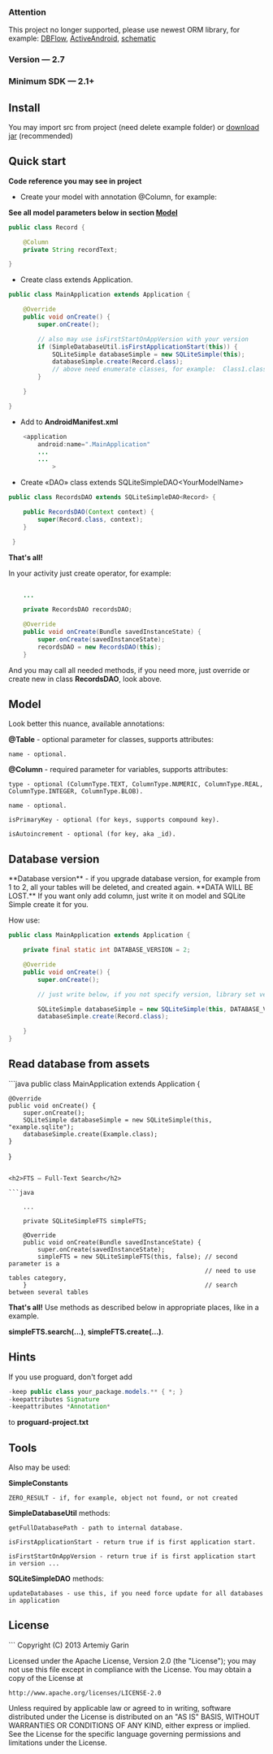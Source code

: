 <h3>Attention</h3> This project no longer supported, please use newest ORM library, for example: <a href="https://github.com/Raizlabs/DBFlow">DBFlow</a>, <a href="https://github.com/pardom/ActiveAndroid">ActiveAndroid</a>, <a href="https://github.com/SimonVT/schematic">schematic</a>

 
 
<h3>Version — 2.7</h3>
<h3>Minimum SDK — 2.1+</h3>

<h2>Install</h2>
You may import src from project (need delete example folder) or <a href="https://github.com/kvirair/SQLite-Simple-Android/releases">download jar</a> (recommended)

<h2>Quick start</h2>

**Code reference you may see in project**

- Create your model with annotation @Column, for example:

**See all model parameters below in section <a href="https://github.com/kvirair/SQLite-Simple-Android#model">Model</a>**

```java
public class Record {

    @Column
    private String recordText;

}
```

- Create class extends Application.

```java
public class MainApplication extends Application {

    @Override
    public void onCreate() {
        super.onCreate();

        // also may use isFirstStartOnAppVersion with your version
        if (SimpleDatabaseUtil.isFirstApplicationStart(this)) {
            SQLiteSimple databaseSimple = new SQLiteSimple(this);
            databaseSimple.create(Record.class);
            // above need enumerate classes, for example:  Class1.class, ...
        }

    }

}
```

- Add to **AndroidManifest.xml**

```java
    <application
        android:name=".MainApplication"
        ...
        ...
            >
```

- Create «DAO» class extends SQLiteSimpleDAO\<YourModelName\>

```java
public class RecordsDAO extends SQLiteSimpleDAO<Record> {

    public RecordsDAO(Context context) {
        super(Record.class, context);
    }

 }
```

**That's all!**

In your activity just create operator, for example:
```java

    ...

    private RecordsDAO recordsDAO;

    @Override
    public void onCreate(Bundle savedInstanceState) {
        super.onCreate(savedInstanceState);
        recordsDAO = new RecordsDAO(this);
    }

```
And you may call all needed methods, if you need more, just override or create new in class **RecordsDAO**, look above.

<h2>Model</h2>
Look better this nuance, available annotations:

**@Table** - optional parameter for classes, supports attributes:

    name - optional.

**@Column** - required parameter for variables, supports attributes:

    type - optional (ColumnType.TEXT, ColumnType.NUMERIC, ColumnType.REAL, ColumnType.INTEGER, ColumnType.BLOB).

    name - optional.

    isPrimaryKey - optional (for keys, supports compound key).

    isAutoincrement - optional (for key, aka _id).

<h2>Database version</h2>
**Database version** - if you upgrade database version, for example from 1 to 2, all your tables will be deleted, and created again. **DATA WILL BE LOST.**
If you want only add column, just write it on model and SQLite Simple create it for you.

How use:

```java
public class MainApplication extends Application {

    private final static int DATABASE_VERSION = 2;

    @Override
    public void onCreate() {
        super.onCreate();

        // just write below, if you not specify version, library set version 1

        SQLiteSimple databaseSimple = new SQLiteSimple(this, DATABASE_VERSION);
        databaseSimple.create(Record.class);

    }
}
```

<h2>Read database from assets</h2>
```java
public class MainApplication extends Application {

    @Override
    public void onCreate() {
        super.onCreate();
        SQLiteSimple databaseSimple = new SQLiteSimple(this, "example.sqlite");
        databaseSimple.create(Example.class);
    }

}
```

<h2>FTS — Full-Text Search</h2>

```java

    ...

    private SQLiteSimpleFTS simpleFTS;

    @Override
    public void onCreate(Bundle savedInstanceState) {
        super.onCreate(savedInstanceState);
        simpleFTS = new SQLiteSimpleFTS(this, false); // second parameter is a
                                                      // need to use tables category,
    }                                                 // search between several tables

```

**That's all!** Use methods as described below in appropriate places, like in a example.

**simpleFTS.search(...)**, **simpleFTS.create(...)**.

<h2>Hints</h2>

If you use proguard, don't forget add

```java
-keep public class your_package.models.** { *; }
-keepattributes Signature
-keepattributes *Annotation*
```

to **proguard-project.txt**

<h2>Tools</h2>

Also may be used:

**SimpleConstants**

    ZERO_RESULT - if, for example, object not found, or not created

**SimpleDatabaseUtil** methods:

    getFullDatabasePath - path to internal database.

    isFirstApplicationStart - return true if is first application start.

    isFirstStartOnAppVersion - return true if is first application start in version ...

**SQLiteSimpleDAO** methods:

    updateDatabases - use this, if you need force update for all databases in application

<h2>License</h2>
```
Copyright (C) 2013 Artemiy Garin

Licensed under the Apache License, Version 2.0 (the "License");
you may not use this file except in compliance with the License.
You may obtain a copy of the License at

    http://www.apache.org/licenses/LICENSE-2.0

Unless required by applicable law or agreed to in writing, software
distributed under the License is distributed on an "AS IS" BASIS,
WITHOUT WARRANTIES OR CONDITIONS OF ANY KIND, either express or implied.
See the License for the specific language governing permissions and
limitations under the License.
```

